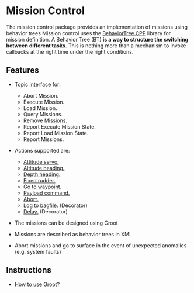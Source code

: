 # Mission Control
The mission control package provides an implementation of missions using behavior trees
Mission control uses the [BehaviorTree.CPP](https://www.behaviortree.dev/) library for mission definition. A Behavior Tree (BT) __is a way to structure the switching between different tasks__. This is nothing more than a mechanism to invoke callbacks at the right time under the right conditions.

## Features
- Topic interface for:
    - Abort Mission.
    - Execute Mission.
    - Load Mission.
    - Query Missions.
    - Remove Missions.
    - Report Execute Mission State.
    - Report Load Mission State.
    - Report Missions.

- Actions supported are:
    - [Attitude servo.](../catkin_ws/src/public/mission_control/include/mission_control/behaviors/attitude_servo.h)
    - [Altitude heading.](../catkin_ws/src/public/mission_control/include/mission_control/behaviors/set_altitude_heading.h)
    - [Depth heading.](../catkin_ws/src/public/mission_control/include/mission_control/behaviors/set_depth_heading.h)
    - [Fixed rudder.](../catkin_ws/src/public/mission_control/include/mission_control/behaviors/fix_rudder.h)
    - [Go to waypoint.](../catkin_ws/src/public/mission_control/include/mission_control/behaviors/go_to_waypoint.h)
    - [Payload command.](../catkin_ws/src/public/mission_control/include/mission_control/behaviors/payload_command.h)
    - [Abort.](../catkin_ws/src/public/mission_control/include/mission_control/behaviors/abort.h)
    - [Log to bagfile.](../catkin_ws/src/public/mission_control/include/mission_control/behaviors/log_to_bagfile.h) (Decorator)
    - [Delay.](../catkin_ws/src/public/mission_control/include/mission_control/behaviors/delay_for.h) (Decorator)

- The missions can be designed using Groot
- Missions are described as behavior trees in XML
- Abort missions and go to surface in the event of unexpected anomalies (e.g. system faults)

## Instructions

- [How to use Groot?](doc/Groot/README.md)
